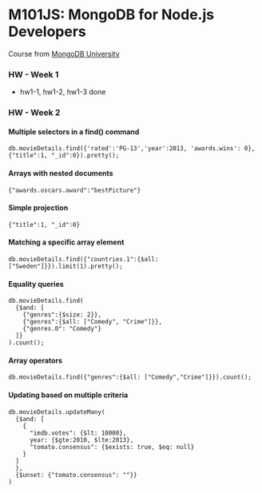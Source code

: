 # M101JS: MongoDB for Node.js Developers

Course from [MongoDB University](https://university.mongodb.com/courses/MongoDB/M101JS/2016_January/syllabus)

### HW - Week 1
- hw1-1, hw1-2, hw1-3 done

### HW - Week 2

#### Multiple selectors in a find() command
    db.movieDetails.find({'rated':'PG-13','year':2013, 'awards.wins': 0},{"title":1, "_id":0}).pretty();

#### Arrays with nested documents
    {"awards.oscars.award":"bestPicture"}

#### Simple projection
    {"title":1, "_id":0}

#### Matching a specific array element
    db.movieDetails.find({"countries.1":{$all: ["Sweden"]}}).limit(1).pretty();

#### Equality queries
    db.movieDetails.find(
      {$and: [
        {"genres":{$size: 2}}, 
        {"genres":{$all: ["Comedy", "Crime"]}}, 
        {"genres.0": "Comedy"}
      ]}
    ).count();

#### Array operators
    db.movieDetails.find({"genres":{$all: ["Comedy","Crime"]}}).count();

#### Updating based on multiple criteria
    db.movieDetails.updateMany(
      {$and: [
        {
          "imdb.votes": {$lt: 10000},
          year: {$gte:2010, $lte:2013},
          "tomato.consensus": {$exists: true, $eq: null}
        }
      ]
      },
      {$unset: {"tomato.consensus": ""}}
    )
